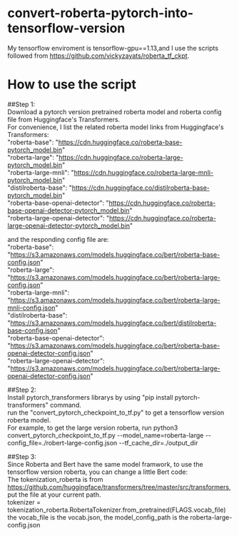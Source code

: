 # convert-roberta-pytorch-into-tensorflow-version
My tensorflow enviroment is tensorflow-gpu==1.13,and I use the scripts followed from https://github.com/vickyzayats/roberta_tf_ckpt.
# How to use the script
##Step 1:  
Download a pytorch version pretrained roberta model and roberta config file from Huggingface's Transformers.  
For convenience, I list the related roberta model links from Huggingface's Transformers:  
"roberta-base": "https://cdn.huggingface.co/roberta-base-pytorch_model.bin"  
"roberta-large": "https://cdn.huggingface.co/roberta-large-pytorch_model.bin"  
"roberta-large-mnli": "https://cdn.huggingface.co/roberta-large-mnli-pytorch_model.bin"  
"distilroberta-base": "https://cdn.huggingface.co/distilroberta-base-pytorch_model.bin"  
"roberta-base-openai-detector": "https://cdn.huggingface.co/roberta-base-openai-detector-pytorch_model.bin"  
"roberta-large-openai-detector": "https://cdn.huggingface.co/roberta-large-openai-detector-pytorch_model.bin"  

and the responding config file are:  
"roberta-base": "https://s3.amazonaws.com/models.huggingface.co/bert/roberta-base-config.json"  
"roberta-large": "https://s3.amazonaws.com/models.huggingface.co/bert/roberta-large-config.json"  
"roberta-large-mnli": "https://s3.amazonaws.com/models.huggingface.co/bert/roberta-large-mnli-config.json"  
"distilroberta-base": "https://s3.amazonaws.com/models.huggingface.co/bert/distilroberta-base-config.json"  
"roberta-base-openai-detector": "https://s3.amazonaws.com/models.huggingface.co/bert/roberta-base-openai-detector-config.json"  
 "roberta-large-openai-detector": "https://s3.amazonaws.com/models.huggingface.co/bert/roberta-large-openai-detector-config.json"  

##Step 2:  
Install pytorch_transformers librarys by using "pip install pytorch-transformers" command.  
run the "convert_pytorch_checkpoint_to_tf.py" to get a tensorflow version roberta model.  
For example, to get the large version roberta, run python3 convert_pytorch_checkpoint_to_tf.py --model_name=roberta-large --config_file=./robert-large-config.json --tf_cache_dir=./output_dir  

##Step 3:  
Since Roberta and Bert have the same model framwork, to use the tensorflow version roberta, you can change a little Bert code:  
The tokenization_roberta is from https://github.com/huggingface/transformers/tree/master/src/transformers, put the file at your current path.  
tokenizer = tokenization_roberta.RobertaTokenizer.from_pretrained(FLAGS.vocab_file)  
the vocab_file is the vocab.json, the model_config_path is the roberta-large-config.json  

